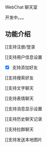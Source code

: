WebChat 聊天室

开发中。。。

## 功能介绍

[]支持注册/登录

[]支持用户信息设置

-[x] 支持添加好友

[]支持搜索好友

[]支持文字聊天

[]支持表情聊天

[]支持消息显示设置

[]支持历史聊天记录

[]支持拉群聊天

[]支持发送本地图片
